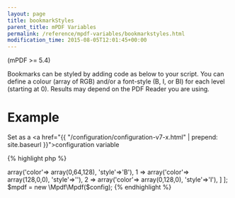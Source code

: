 ```yaml
---
layout: page
title: bookmarkStyles
parent_title: mPDF Variables
permalink: /reference/mpdf-variables/bookmarkstyles.html
modification_time: 2015-08-05T12:01:45+00:00
---
```


(mPDF >= 5.4)

Bookmarks can be styled by adding code as below to your script. You can define a colour (array of RGB) and/or a font-style (B, I, or BI) for each level (starting at 0). Results may depend on the PDF Reader you are using.

# Example

Set as a <a href="{{ "/configuration/configuration-v7-x.html" | prepend: site.baseurl }}">configuration variable</a>

{% highlight php %}
<?php

$config = [
'bookmarkStyles' = [
		0 => array('color'=> array(0,64,128), 'style'=>'B'),
		1 => array('color'=> array(128,0,0), 'style'=>''),
		2 => array('color'=> array(0,128,0), 'style'=>'I'),
	]
];

$mpdf = new \Mpdf\Mpdf($config);
{% endhighlight %}

